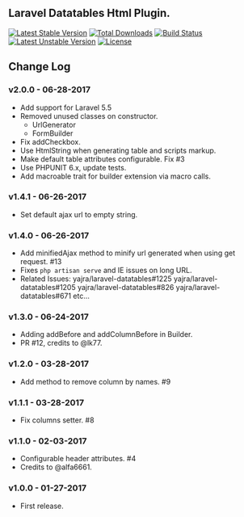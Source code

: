 ## Laravel Datatables Html Plugin.

[![Latest Stable Version](https://poser.pugx.org/yajra/laravel-datatables-html/v/stable.png)](https://packagist.org/packages/yajra/laravel-datatables-html)
[![Total Downloads](https://poser.pugx.org/yajra/laravel-datatables-html/downloads.png)](https://packagist.org/packages/yajra/laravel-datatables-html)
[![Build Status](https://travis-ci.org/yajra/laravel-datatables-html.png?branch=master)](https://travis-ci.org/yajra/laravel-datatables-html)
[![Latest Unstable Version](https://poser.pugx.org/yajra/laravel-datatables-html/v/unstable.svg)](https://packagist.org/packages/yajra/laravel-datatables-html)
[![License](https://poser.pugx.org/yajra/laravel-datatables-html/license.svg)](https://packagist.org/packages/yajra/laravel-datatables-html)

## Change Log

### v2.0.0 - 06-28-2017
- Add support for Laravel 5.5
- Removed unused classes on constructor.
    - UrlGenerator
    - FormBuilder
- Fix addCheckbox.
- Use HtmlString when generating table and scripts markup.
- Make default table attributes configurable. Fix #3
- Use PHPUNIT 6.x, update tests.
- Add macroable trait for builder extension via macro calls.

### v1.4.1 - 06-26-2017
- Set default ajax url to empty string.

### v1.4.0 - 06-26-2017
- Add minifiedAjax method to minify url generated when using get request. #13
- Fixes `php artisan serve` and IE issues on long URL.
- Related Issues:
    yajra/laravel-datatables#1225
    yajra/laravel-datatables#1205
    yajra/laravel-datatables#826
    yajra/laravel-datatables#671
    etc...

### v1.3.0 - 06-24-2017
- Adding addBefore and addColumnBefore in Builder.
- PR #12, credits to @lk77.

### v1.2.0 - 03-28-2017
- Add method to remove column by names. #9

### v1.1.1 - 03-28-2017
- Fix columns setter. #8

### v1.1.0 - 02-03-2017
- Configurable header attributes. #4
- Credits to @alfa6661.

### v1.0.0 - 01-27-2017
- First release.
